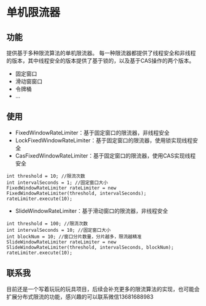 # 单机限流器

## 功能

提供基于多种限流算法的单机限流器。 每一种限流器都提供了线程安全和非线程的版本，其中线程安全的版本提供了基于锁的，以及基于CAS操作的两个版本。
- 固定窗口
- 滑动窗窗口
- 令牌桶
- ...

## 使用

- FixedWindowRateLimiter：基于固定窗口的限流器，非线程安全
- LockFixedWindowRateLimiter：基于固定窗口的限流器，使用锁实现线程安全
- CasFixedWindowRateLimiter：基于固定窗口的限流器，使用CAS实现线程安全
```
int threshold = 10; //限流次数
int intervalSeconds = 1; //固定窗口大小
FixedWindowRateLimiter rateLimiter = new FixedWindowRateLimiter(threshold, intervalSeconds);
rateLimiter.execute(10);
```

- SlideWindowRateLimiter：基于滑动窗口的限流器，非线程安全
```
int threshold = 100; //限流次数
int intervalSeconds = 10; //固定窗口大小
int blockNum = 10; //窗口分片数量，分片越多，限流越精准
SlideWindowRateLimiter rateLimiter = new SlideWindowRateLimiter(threshold, intervalSeconds, blockNum);
rateLimiter.execute(10);
```

## 联系我
目前还是一个写着玩玩的玩具项目，后续会补充更多的限流算法的实现，也可能会扩展分布式限流的功能，感兴趣的可以联系微信13681688983
